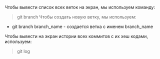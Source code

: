 Чтобы вывести список всех веток на экран, мы используем команду:
> git branch
Чтобы создать новую ветку, мы используем:
+ git branch branch_name - создается ветка с именем branch_name

Чтобы вывести на экран истории всех коммитов с их хеш кодами, используем:
> git log
